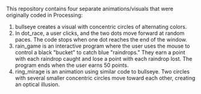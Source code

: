 This repository contains four separate animations/visuals that were originally coded in Processing:
1. bullseye creates a visual with concentric circles of alternating colors.
2. In dot_race, a user clicks, and the two dots move forward at random paces. The code stops when one dot reaches the end of the window.
3. rain_game is an interactive program where the user uses the mouse to control a black "bucket" to catch blue "raindrops." They earn a 
point with each raindrop caught and lose a point with each raindrop lost. The program ends when the user earns 50 points.
4. ring_mirage is an animation using similar code to bullseye. Two circles with several smaller concentric circles move toward each other,
creating an optical illusion.
